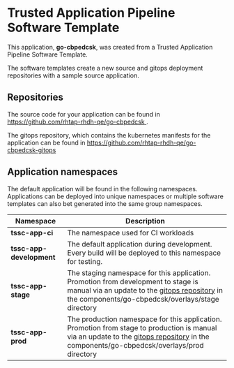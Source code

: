 # Trusted Application Pipeline Software Template

This application, **go-cbpedcsk**, was created from a Trusted Application Pipeline Software Template.

The software templates create a new source and gitops deployment repositories with a sample source application. 

## Repositories

The source code for your application can be found in [https://github.com/rhtap-rhdh-qe/go-cbpedcsk ](https://github.com/rhtap-rhdh-qe/go-cbpedcsk ).
 
The gitops repository, which contains the kubernetes manifests for the application can be found in 
[https://github.com/rhtap-rhdh-qe/go-cbpedcsk-gitops ](https://github.com/rhtap-rhdh-qe/go-cbpedcsk-gitops ) 

## Application namespaces 

The default application will be found in the following namespaces. Applications can be deployed into unique namespaces or multiple software templates can also bet generated into the same group namespaces.  

|  Namespace   |  Description   |  
| -------- | -------- |
| **tssc-app-ci** | The namespace used for CI workloads |
| **tssc-app-development** | The default application during development. Every build will be deployed to this namespace for testing. |
| **tssc-app-stage** | The staging namespace for this application. Promotion from development to stage is manual via an update to the [gitops repository](https://github.com/rhtap-rhdh-qe/go-cbpedcsk-gitops ) in the components/go-cbpedcsk/overlays/stage directory |
| **tssc-app-prod** | The production namespace for this application. Promotion from stage to production is manual via an update to the [gitops repository](https://github.com/rhtap-rhdh-qe/go-cbpedcsk-gitops ) in the components/go-cbpedcsk/overlays/prod directory |